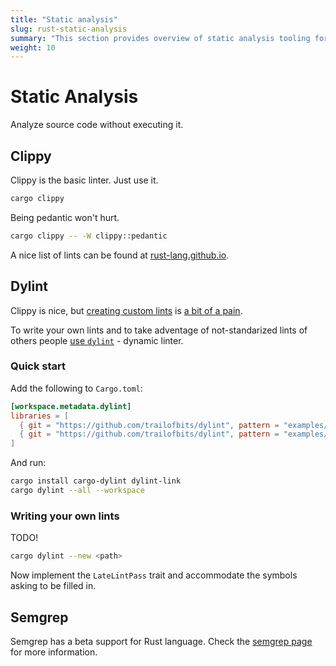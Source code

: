 ```yaml
---
title: "Static analysis"
slug: rust-static-analysis
summary: "This section provides overview of static analysis tooling for Rust"
weight: 10
---
```


# Static Analysis

Analyze source code without executing it.

## Clippy

Clippy is the basic linter. Just use it.

```sh
cargo clippy
```

Being pedantic won't hurt.
```sh
cargo clippy -- -W clippy::pedantic
```

A nice list of lints can be found at [rust-lang.github.io](https://rust-lang.github.io/rust-clippy/master/index.html).

## Dylint

Clippy is nice, but [creating custom lints](https://doc.rust-lang.org/nightly/clippy/development/adding_lints.html) is [a bit of a pain](https://blog.trailofbits.com/2021/11/09/write-rust-lints-without-forking-clippy/).

To write your own lints and to take adventage of not-standarized lints of others people [use `dylint`](https://github.com/trailofbits/dylint/) - dynamic linter.

### Quick start

Add the following to `Cargo.toml`:

```toml
[workspace.metadata.dylint]
libraries = [
  { git = "https://github.com/trailofbits/dylint", pattern = "examples/general/*" },
  { git = "https://github.com/trailofbits/dylint", pattern = "examples/supplementary/*" },
]
```

And run:

```sh
cargo install cargo-dylint dylint-link
cargo dylint --all --workspace
```

### Writing your own lints

TODO!

```sh
cargo dylint --new <path>
```

Now implement the `LateLintPass` trait and accommodate the symbols asking to be filled in.


## Semgrep

Semgrep has a beta support for Rust language. Check the [semgrep page](/docs/static-analysis/semgrep/) for more information.
